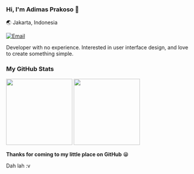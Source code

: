### Hi, I'm Adimas Prakoso 👋

🌏 Jakarta, Indonesia

[![Email](https://img.shields.io/badge/Email-ffffff?style=for-the-badge&logo=gmail&logoColor=black)](mailto:adimas.prakoso8@gmail.com)


Developer with no experience. Interested in user interface design, and love to create something simple.

### My GitHub Stats

<p>
  <img height="180em" src="https://github-readme-stats.vercel.app/api?username=AdimasProject&show_icons=true&hide_border=true&&count_private=true&include_all_commits=true" />
  <img height="180em" src="https://github-readme-stats.vercel.app/api/top-langs/?username=AdimasProject&exclude_repo=KNN-Image-Classification&show_icons=true&hide_border=true&layout=compact&langs_count=8"/>
</p>

__Thanks for coming to my little place on GitHub__ 😁

Dah lah :v
